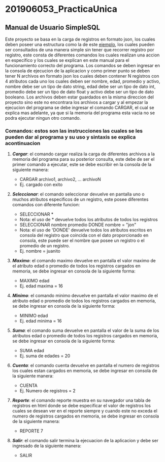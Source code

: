 # 201906053_PracticaUnica
## Manual de Usuario SimpleSQL
Este proyecto se basa en la carga de registros en formato json, los cuales deben poseer una estructura como la de este [ejemplo], los cuales pueden ser 
consultados de una manera simple sin tener que recorrer registro por registro, este consta de diferentes comandos los cuales realizan una accion
en especifico y los cuales se explican en este manual para el funcionamiento correcto del programa. Los comandos se deben ingresar en la consola de ejecucion de la aplicacion
y como primer punto se deben tener N archivos en formato json los cuales deben contener N registros con 4 atributos cada uno los cuales deben ser nombre, edad, promedio y activo,
nombre debe ser un tipo de dato string, edad debe ser un tipo de dato int, promedio debe ser un tipo de dato float y activo debe ser un tipo de dato booleano. Los archivos deben
estar guardados en la misma direccion del proyecto sino este no encontrara los archivos a cargar y al empezar la ejecucion del programa se debe ingresar el comando
CARGAR, el cual se explica mas adelante, ya que si la memoria del programa esta vacia no se podra ejecutar ningun otro comando.

### Comandos: estos son las instrucciones las cuales se les pueden dar al programa y su uso y sintaxis se explica acontinuacion

1. ___Cargar___: el comando cargar realiza la carga de diferentes archivos a la memoria del programa para
su posterior consulta, este debe de ser el primer comando a ejecutar, este se debe escribir en la consola
de la siguiente manera:
    - CARGAR archivo1, archivo2, ... archivoN
    - Ej. cargado con exito

    
2. ___Seleccionar___: el comando seleccionar devuelve en pantalla uno o muchos atributos especificos de un registro,
este posee diferentes comandos con diferente funcion:
    - SELECCIONAR *
    - Nota: el uso de * devuelve todos los atributos de todos los registros
    - SELECCIONAR nombre promedio DONDE nombre = "jon"
    - Nota: el uso de 'DONDE' devuelve todos los atributos escritos en consola del registro que coincida con el dato proporcionado en consola, este puede ser el nombre que posee un registro o el promedio de un registro.
    - Ej. nombre = juanito
    
3. ___Maximo___: el comando maximo devuelve en pantalla el valor maximo de el atributo edad o promedio de todos los registros cargados en memoria, se debe ingresar en consola de la siguiente forma:
    - MAXIMO edad
    - Ej. edad maxima = 16

4. ___Minimo___: el comando minimo devuelve en pantalla el valor maximo de el atributo edad o promedio de todos los registros cargados en memoria, se debe ingresar en consola de la siguiente forma:
    - MINIMO edad
    - Ej. edad minima = 16
    
5. ___Suma___: el comando suma devuelve en pantalla el valor de la suma de los atributos edad o promedio de todos los registros cargados en memoria, se debe ingresar en consola de la siguiente forma:
    - SUMA edad
    - Ej. suma de edades = 20
    
6. ___Cuenta___: el comando cuenta devuelve en pantalla el numero de registros los cuales estan cargados en memoria, se debe ingresar en consola de la siguiente manera:
    - CUENTA
    - Ej. Numero de registros = 2
    
7. ___Reporte___: el comando reporte muestra en su navegador una tabla de registros en html donde se debe especificar el valor de registros los cuales se desean ver en el reporte siempre y cuando este no exceda el 
numero de registros cargados en memoria, se debe ingresar en consola de la siguiente manera:
    - REPORTE 7
    
8. ___Salir___: el comando salir termina la ejecuacion de la aplicacion y debe ser ingresado de la siguiente manera:
    - SALIR
    
[ejemplo]: https://drive.google.com/file/d/11P9Ms_1mJw5y6JSreRBsOOPOWhPQe3Yt/view?usp=sharing
